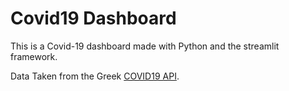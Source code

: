 # Covid19 Dashboard
This is a Covid-19 dashboard made with Python and the streamlit framework.

Data Taken from the Greek [COVID19 API](https://github.com/Covid-19-Response-Greece/covid19-greece-api).

